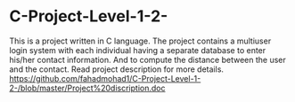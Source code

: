 # C-Project-Level-1-2-
This is a project written in C language.
The project contains a multiuser login system with each individual having a separate database to enter his/her contact information. And to compute the distance between the user and the contact.
Read project description for more details.
https://github.com/fahadmohad1/C-Project-Level-1-2-/blob/master/Project%20discription.doc
